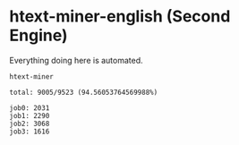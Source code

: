 # htext-miner-english (Second Engine)

Everything doing here is automated.

```
htext-miner

total: 9005/9523 (94.56053764569988%)

job0: 2031
job1: 2290
job2: 3068
job3: 1616
```
